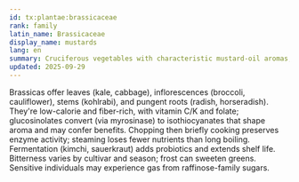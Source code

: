 ```yaml
---
id: tx:plantae:brassicaceae
rank: family
latin_name: Brassicaceae
display_name: mustards
lang: en
summary: Cruciferous vegetables with characteristic mustard-oil aromas; this node spans leaves, florets, stems, roots, and condiments (mustard, horseradish, wasabi) with diverse textures from tender to hardy.
updated: 2025-09-29
---
```


Brassicas offer leaves (kale, cabbage), inflorescences (broccoli, cauliflower), stems (kohlrabi), and pungent roots (radish, horseradish). They're low-calorie and fiber-rich, with vitamin C/K and folate; glucosinolates convert (via myrosinase) to isothiocyanates that shape aroma and may confer benefits. Chopping then briefly cooking preserves enzyme activity; steaming loses fewer nutrients than long boiling. Fermentation (kimchi, sauerkraut) adds probiotics and extends shelf life. Bitterness varies by cultivar and season; frost can sweeten greens. Sensitive individuals may experience gas from raffinose-family sugars.
